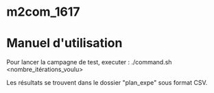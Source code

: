 # m2com_1617
# Manuel d'utilisation

Pour lancer la campagne de test, executer :
  ./command.sh <nombre_itérations_voulu>
 
Les résultats se trouvent dans le dossier "plan_expe" sous format CSV.
